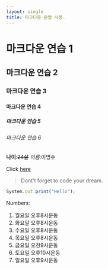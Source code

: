 ```yaml
---
layout: single
title: 마크다운 문법 사용.
---
```


<!-- Heading -->
# 마크다운 연습 1
## 마크다운 연습 2
### 마크다운 연습 3
#### 마크다운 연습 4
##### 마크다운 연습 5
###### 마크다운 연습 6

<!-- Line -->
**나이**:~~24살~~
*이름*:이명수

<!--Link -->
Click [here](https://portal.hansei.ac.kr/)

<!-- Quote -->
> Dont't forget to code your dream.



<!-- Code -->
```ts
System.out.print("Hello");
```
<!-- Numbered list -->
Numbers:
1. 월요일 오후8시운동
2. 화요일 오후8시운동
3. 수요일 오후8시운동
4. 목요일 오후8시운동
5. 금요일 오전9시운동
6. 토요일 오후10시운동
7. 일요일 오후9시운동





